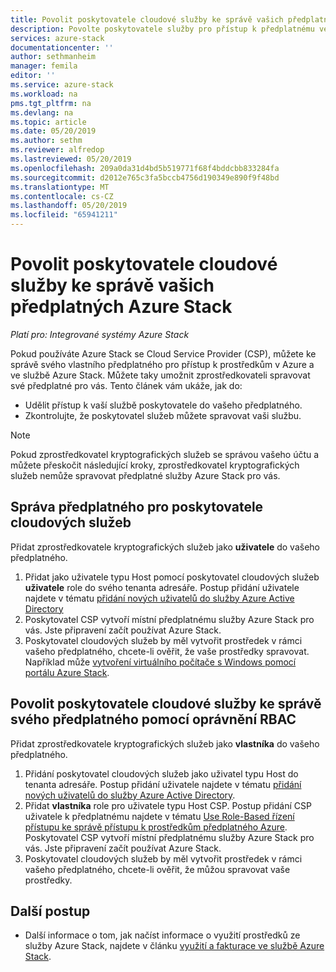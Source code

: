 ```yaml
---
title: Povolit poskytovatele cloudové služby ke správě vašich předplatných Azure Stack | Dokumentace Microsoftu
description: Povolte poskytovatele služby pro přístup k předplatnému ve službě Azure Stack.
services: azure-stack
documentationcenter: ''
author: sethmanheim
manager: femila
editor: ''
ms.service: azure-stack
ms.workload: na
pms.tgt_pltfrm: na
ms.devlang: na
ms.topic: article
ms.date: 05/20/2019
ms.author: sethm
ms.reviewer: alfredop
ms.lastreviewed: 05/20/2019
ms.openlocfilehash: 209a0da31d4bd5b519771f68f4bddcbb833284fa
ms.sourcegitcommit: d2012e765c3fa5bccb4756d190349e890f9f48bd
ms.translationtype: MT
ms.contentlocale: cs-CZ
ms.lasthandoff: 05/20/2019
ms.locfileid: "65941211"
---
```

# <a name="enable-a-cloud-service-provider-to-manage-your-azure-stack-subscription"></a>Povolit poskytovatele cloudové služby ke správě vašich předplatných Azure Stack

*Platí pro: Integrované systémy Azure Stack*

Pokud používáte Azure Stack se Cloud Service Provider (CSP), můžete ke správě svého vlastního předplatného pro přístup k prostředkům v Azure a ve službě Azure Stack. Můžete taky umožnit zprostředkovateli spravovat své předplatné pro vás. Tento článek vám ukáže, jak do:

* Udělit přístup k vaší službě poskytovatele do vašeho předplatného.
* Zkontrolujte, že poskytovatel služeb můžete spravovat vaši službu.

> [!NOTE]
> Pokud zprostředkovatel kryptografických služeb se správou vašeho účtu a můžete přeskočit následující kroky, zprostředkovatel kryptografických služeb nemůže spravovat předplatné služby Azure Stack pro vás.

## <a name="manage-your-subscription-with-a-cloud-service-provider"></a>Správa předplatného pro poskytovatele cloudových služeb

Přidat zprostředkovatele kryptografických služeb jako **uživatele** do vašeho předplatného.

1. Přidat jako uživatele typu Host pomocí poskytovatel cloudových služeb **uživatele** role do svého tenanta adresáře. Postup přidání uživatele najdete v tématu [přidání nových uživatelů do služby Azure Active Directory](/azure/active-directory/add-users-azure-active-directory)
2. Poskytovatel CSP vytvoří místní předplatnému služby Azure Stack pro vás. Jste připravení začít používat Azure Stack.
3. Poskytovatel cloudových služeb by měl vytvořit prostředek v rámci vašeho předplatného, chcete-li ověřit, že vaše prostředky spravovat. Například může [vytvoření virtuálního počítače s Windows pomocí portálu Azure Stack](azure-stack-quick-windows-portal.md).

## <a name="enable-the-cloud-service-provider-to-manage-your-subscription-using-rbac-rights"></a>Povolit poskytovatele cloudové služby ke správě svého předplatného pomocí oprávnění RBAC

Přidat zprostředkovatele kryptografických služeb jako **vlastníka** do vašeho předplatného.

1. Přidání poskytovatel cloudových služeb jako uživatel typu Host do tenanta adresáře. Postup přidání uživatele najdete v tématu [přidání nových uživatelů do služby Azure Active Directory](/azure/active-directory/add-users-azure-active-directory).
2. Přidat **vlastníka** role pro uživatele typu Host CSP. Postup přidání CSP uživatele k předplatnému najdete v tématu [Use Role-Based řízení přístupu ke správě přístupu k prostředkům předplatného Azure](/azure/role-based-access-control/role-assignments-portal). Poskytovatel CSP vytvoří místní předplatnému služby Azure Stack pro vás. Jste připravení začít používat Azure Stack.
3. Poskytovatel cloudových služeb by měl vytvořit prostředek v rámci vašeho předplatného, chcete-li ověřit, že můžou spravovat vaše prostředky.

## <a name="next-steps"></a>Další postup

* Další informace o tom, jak načíst informace o využití prostředků ze služby Azure Stack, najdete v článku [využití a fakturace ve službě Azure Stack](../operator/azure-stack-billing-and-chargeback.md).
